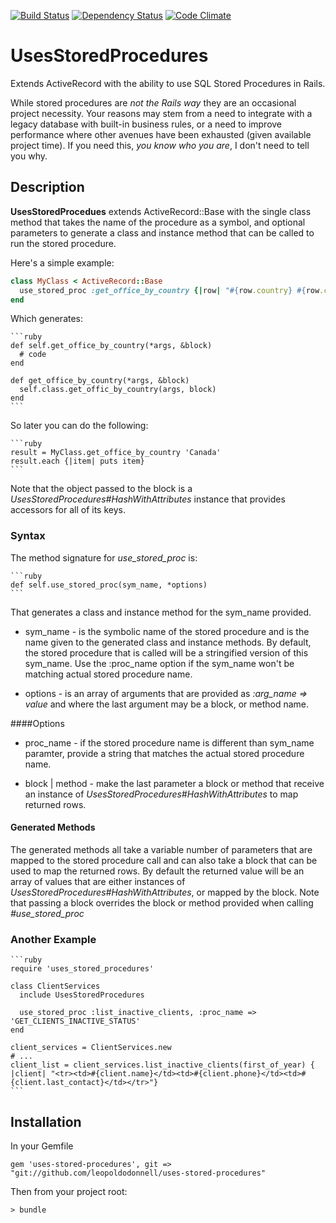 [![Build Status](https://travis-ci.org/leopoldodonnell/uses-stored-procedures.png?branch=master)](https://travis-ci.org/leopoldodonnell/uses-stored-procedures)
[![Dependency Status](https://gemnasium.com/leopoldodonnell/uses-stored-procedures.png)](https://gemnasium.com/leopoldodonnell/uses-stored-procedures)
[![Code Climate](https://codeclimate.com/github/leopoldodonnell/uses-stored-procedures.png)](https://codeclimate.com/github/leopoldodonnell/uses-stored-procedures)

# UsesStoredProcedures

Extends ActiveRecord with the ability to use SQL Stored Procedures in Rails.

While stored procedures are *not the Rails way* they are an occasional project necessity. Your reasons may stem from a need to integrate with a legacy database with built-in business rules, or a need to improve performance where other avenues have been exhausted (given available project time). If you need this, *you know who you are*, I don't need to tell you why.

## Description

**UsesStoredProcedues** extends ActiveRecord::Base with the single class method that takes the name of the procedure as a symbol, and optional parameters to generate a class and instance method that can be called to run the stored procedure.

Here's a simple example:

```ruby
class MyClass < ActiveRecord::Base
  use_stored_proc :get_office_by_country {|row| "#{row.country} #{row.city}, phone: #{row.phone}"}
end
```

Which generates:

    ```ruby
    def self.get_office_by_country(*args, &block)
      # code
    end
  
    def get_office_by_country(*args, &block)
      self.class.get_offic_by_country(args, block)
    end
    ```   

So later you can do the following:
  
    ```ruby
    result = MyClass.get_office_by_country 'Canada'
    result.each {|item| puts item}
    ```

Note that the object passed to the block is a *UsesStoredProcedures#HashWithAttributes* instance that provides accessors for all of its keys.

### Syntax

The method signature for *use_stored_proc* is:

    ```ruby
    def self.use_stored_proc(sym_name, *options)
    ```

That generates a class and instance method for the sym_name provided.


* sym_name - is the symbolic name of the stored procedure and is the name given to the generated class and instance methods. By default, the stored procedure that is called will be a stringified version of this sym_name. Use the :proc_name option if the sym_name won't be matching actual stored procedure name.

* options - is an array of arguments that are provided as *:arg_name => value* and where the last argument may be a block, or method name.

####Options

* proc_name - if the stored procedure name is different than sym_name paramter, provide a string that matches the actual stored procedure name.

* block | method - make the last parameter a block or method that receive an instance of *UsesStoredProcedures#HashWithAttributes* to map returned rows.

#### Generated Methods

The generated methods all take a variable number of parameters that are mapped to the stored procedure call and can also take a block that can be used to map the returned rows. By default the returned value will be an array of values that are either instances of *UsesStoredProcedures#HashWithAttributes*, or mapped by the block. Note that passing a block overrides the block or method provided when calling *#use_stored_proc*

### Another Example

    ```ruby
    require 'uses_stored_procedures'
    
    class ClientServices
      include UsesStoredProcedures
      
      use_stored_proc :list_inactive_clients, :proc_name => 'GET_CLIENTS_INACTIVE_STATUS'
    end
    
    client_services = ClientServices.new
    # ...
    client_list = client_services.list_inactive_clients(first_of_year) { |client| "<tr><td>#{client.name}</td><td>#{client.phone}</td><td>#{client.last_contact}</td></tr>"}
    ```
## Installation

In your Gemfile

    gem 'uses-stored-procedures', git => "git://github.com/leopoldodonnell/uses-stored-procedures"

Then from your project root:

    > bundle

